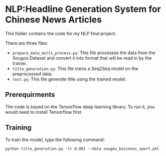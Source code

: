 # NLP:Headline Generation System for Chinese News Articles

This folder contains the code for my NLP final project.

There are three files:

- `prepare_data_multi_process.py`: This file processes the data from the Sougou Dataset and convert it into format that will be read in by the trainer.
- `title_generation.py`: This file trains a Seq2Seq model on the preprocessed data.
- `test.py`: This file generate title using the trained model.


## Prerequirments

The code is based on the Tensorflow deep learning library. To run it, you would need to install Tensorflow first.

## Training

To train the model, type the following command:

    python title_generation.py -lr 0.001 --data sougou_business_sport.pkl
